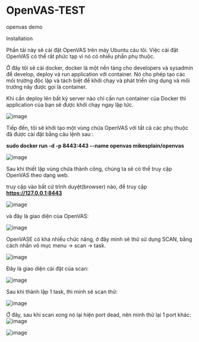 # OpenVAS-TEST
openvas demo

Installation

Phần tải này sẽ cài đặt OpenVAS trên máy Ubuntu cảu tôi. Việc cài đặt OpenVAS có thể rất phức tạp vì nó có nhiều phần phụ thuộc. 

Ở đây tôi sẽ cài docker, docker là một nền tảng cho developers và sysadmin để develop, deploy và run application với container. Nó cho phép tạo các môi trường độc lập và tách biệt để khởi chạy và phát triển ứng dụng và môi trường này được gọi là container.

Khi cần deploy lên bất kỳ server nào chỉ cần run container của Docker thì application của bạn sẽ được khởi chạy ngay lập tức.

![image](https://github.com/user-attachments/assets/2b04bc7e-1fe3-4237-93a9-aa439be8974d)

Tiếp đến, tôi sẽ khởi tạo một vùng chứa OpenVAS với tất cả các phụ thuộc đã được cài đặt bằng câu lệnh sau : 

**sudo docker run -d -p 8443:443 --name openvas mikesplain/openvas**

![image](https://github.com/user-attachments/assets/876ecb0f-b212-4199-9637-fed9696438cb)

Sau khi thiết lập vùng chứa thành công, chúng ta sẽ có thể truy cập OpenVAS theo dạng web.

truy cập vào bất cứ trình duyệt(browser) nào, để truy cập **https://127.0.0.1:8443**

![image](https://github.com/user-attachments/assets/2414c021-2c62-468a-b473-324ecf294bd0)


và đây là giao diện của OpenVAS:

![image](https://github.com/user-attachments/assets/f7c565bb-2229-4f7a-8735-b611bcdff61d)

OpenVASE có khá nhiều chức năng, ở đây mình sẽ thử sử dụng SCAN, bằng cách nhấn vô mục menu -> scan -> task.

![image](https://github.com/user-attachments/assets/05687c83-2e58-40de-a520-61cea1532e73)

Đây là giao diện cài đặt của scan:

![image](https://github.com/user-attachments/assets/53b059e7-5e55-4d2a-bf99-e9884f51d964)

Sau khi thành lập 1 task, thì mình sẽ scan thử: 

![image](https://github.com/user-attachments/assets/4f7c83a2-e317-4adf-a79b-4b63be83608f)

Ở đây, sau khi scan xong nó lại hiện port dead, nên mình thử lại 1 port khác:
![image](https://github.com/user-attachments/assets/196a838f-b0d5-4ce2-83df-fd81356c4e77)

![image](https://github.com/user-attachments/assets/0cb29ddb-c2f7-4bfc-963c-b0653981ee48)


